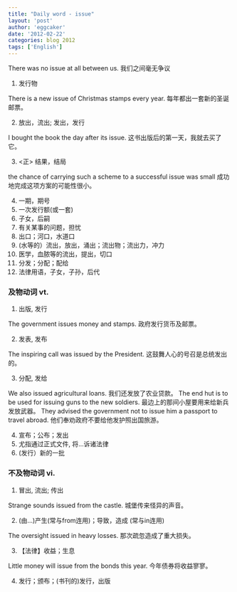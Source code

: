 ```yaml
---
title: "Daily word - issue" 
layout: 'post'
author: 'eggcaker'
date: '2012-02-22'
categories: blog 2012
tags: ['English']
---
```



There was no issue at all between us. 我们之间毫无争议

  1. 发行物 

There is a new issue of Christmas stamps every year. 每年都出一套新的圣诞邮票。

  2. 放出，流出; 发出，发行 

I bought the book the day after its issue. 这书出版后的第一天，我就去买了它。

  3. <正> 结果，结局 

the chance of carrying such a scheme to a successful issue was small
成功地完成这项方案的可能性很小。

  4. 一期，期号 
  5. 一次发行额(或一套) 
  6. 子女，后嗣 
  7. 有关某事的问题，担忧 
  8. 出口；河口，水道口 
  9. (水等的）流出，放出，涌出；流出物；流出力，冲力 
  10. 医学，血脓等的流出，提出，切口 
  11. 分发；分配；配给 
  12. 法律用语，子女，子孙，后代 

### 及物动词 vt.

  1. 出版, 发行 

The government issues money and stamps. 政府发行货币及邮票。

  2. 发表, 发布 

The inspiring call was issued by the President. 这鼓舞人心的号召是总统发出的。

  3. 分配, 发给 

We also issued agricultural loans. 我们还发放了农业贷款。 The end hut is to be used for
issuing guns to the new soldiers. 最边上的那间小屋要用来给新兵发放武器。 They advised the
government not to issue him a passport to travel abroad. 他们奉劝政府不要给他发护照出国旅游。

  4. 宣布；公布；发出 
  5. 尤指通过正式文件, 将…诉诸法律 
  6. (发行）新的一批 

### 不及物动词 vi.

  1. 冒出, 流出; 传出 

Strange sounds issued from the castle. 城堡传来怪异的声音。

  2. (由…)产生(常与from连用)；导致，造成 (常与in连用) 

The oversight issued in heavy losses. 那次疏忽造成了重大损失。

  3. 【法律】收益；生息 

Little money will issue from the bonds this year. 今年债券将收益寥寥。

  4. 发行；颁布；(书刊的)发行，出版 

